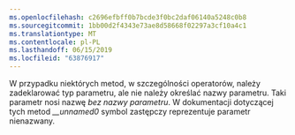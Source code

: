 ```yaml
---
ms.openlocfilehash: c2696efbff0b7bcde3f0bc2daf06140a5248c0b8
ms.sourcegitcommit: 1bb00d2f4343e73ae8d58668f02297a3cf10a4c1
ms.translationtype: MT
ms.contentlocale: pl-PL
ms.lasthandoff: 06/15/2019
ms.locfileid: "63876917"
---
```

W przypadku niektórych metod, w szczególności operatorów, należy zadeklarować typ parametru, ale nie należy określać nazwy parametru. Taki parametr nosi nazwę *bez nazwy parametru*. W dokumentacji dotyczącej tych metod *__unnamed0* symbol zastępczy reprezentuje parametr nienazwany.